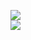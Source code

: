 [![](https://img.shields.io/badge/Made%20With-Github%20Spray-lightgrey.svg?style=for-the-badge&logo=github)](https://github.com/Annihil/github-spray#26733)  
[![](https://i.imgur.com/2DrTn0Z.gif)](https://github.com/Annihil/github-spray)